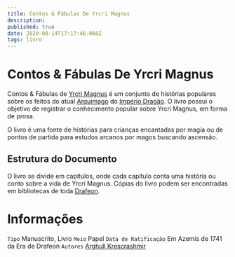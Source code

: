 ```yaml
---
title: Contos & Fábulas De Yrcri Magnus
description: 
published: true
date: 2020-08-14T17:17:46.060Z
tags: livro
---
```


<!-- SUBTITLE: Visão geral sobre Contos & Fábulas De Yrcri Magnus -->

# Contos & Fábulas De Yrcri Magnus
Contos & Fábulas de [Yrcri Magnus](http://localhost/en/individuos/yrcri-magnus) é um conjunto de histórias populares sobre os feitos do atual [Arquimago](http://localhost/en/rankings-e-titulos/arquimago) do [Império Dragão](http://localhost/faccoes/imperio-dragao#imperio-dragao). O livro possui o objetivo de registrar o conhecimento popular sobre Yrcri Magnus, em forma de prosa.

O livro é uma fonte de histórias para crianças encantadas por magia ou de pontos de partida para estudos arcanos por magos buscando ascensão.

## Estrutura do Documento
O livro se divide em capítulos, onde cada capítulo conta uma história ou conto sobre a vida de Yrcri Magnus. Cópias do livro podem ser encontradas em bibliotecas de toda [Drafeon](http://localhost/lugares/plano-material/drafeon#drafeon).

# Informações
`Tipo` Manuscrito, Livro
`Meio` Papel 
`Data de Ratificação` Em Azemis de 1741 da Era de Drafeon 
`Autores` [Arghull Krescrashmir](http://localhost/en/individuos/arghull-krescrashmir)

